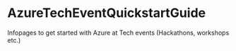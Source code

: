 # AzureTechEventQuickstartGuide
Infopages to get started with Azure at Tech events (Hackathons, workshops etc.)
